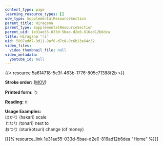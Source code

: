 ```yaml
---
content_type: page
learning_resource_types: []
ocw_type: SupplementalResourceSection
parent_title: Hiragana
parent_type: SupplementalResourceSection
parent_uid: 1e31ae55-033d-5bae-d2e0-816ad12b6dea
title: Hiragana "ri"
uid: 5007add7-3d11-9af6-d7c8-0c6b13a64c32
video_files:
  video_thumbnail_file: null
video_metadata:
  youtube_id: null
---
```


{{< resource 5a614718-5e3f-463b-1776-805c71388f2b >}}

**Stroke order:** ([MOV](http://www.archive.org/download/MITRES21F.01S10_HIRAGANA_CHARACTERS/0474.mov))

**Printed form:** り

**Reading:** ri

**Usage Examples:**  
はかり (hakari) scale  
となり (tonari) next to  
おつり (oturi/otsuri) change (of money)

  
\[{{% resource_link 1e31ae55-033d-5bae-d2e0-816ad12b6dea "Home" %}}\]